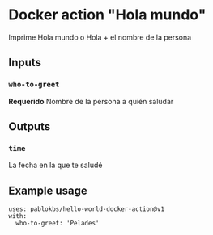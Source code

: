 # Docker action "Hola mundo"

Imprime Hola mundo o Hola + el nombre de la persona

## Inputs

### `who-to-greet`

**Requerido** Nombre de la persona a quién saludar

## Outputs

### `time`

La fecha en la que te saludé

## Example usage

```
uses: pablokbs/hello-world-docker-action@v1
with:
  who-to-greet: 'Pelades'
```

